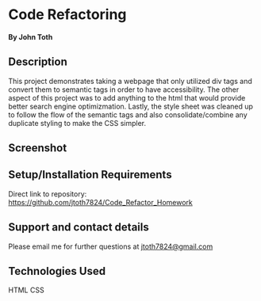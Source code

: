 # Code Refactoring

#### By John Toth

## Description

This project demonstrates taking a webpage that only utilized div tags and convert them to semantic tags in order to have accessibility.   The other aspect of this project was to add anything to the html that would provide better search engine optimizmation.  Lastly, the style sheet was cleaned up to follow the flow of the semantic tags and also consolidate/combine any duplicate styling to make the CSS simpler.

## Screenshot


## Setup/Installation Requirements

Direct link to repository:  https://github.com/jtoth7824/Code_Refactor_Homework

## Support and contact details

Please email me for further questions at jtoth7824@gmail.com


## Technologies Used

HTML
CSS